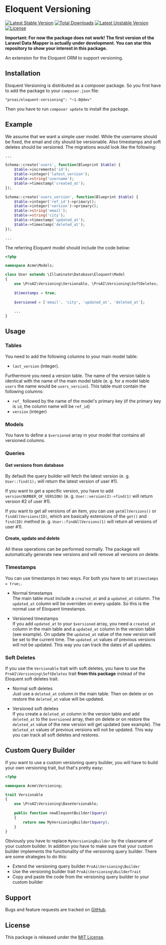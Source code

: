 # Eloquent Versioning

[![Latest Stable Version](https://poser.pugx.org/proai/eloquent-versioning/v/stable)](https://packagist.org/packages/proai/eloquent-versioning) [![Total Downloads](https://poser.pugx.org/proai/eloquent-versioning/downloads)](https://packagist.org/packages/proai/eloquent-versioning) [![Latest Unstable Version](https://poser.pugx.org/proai/eloquent-versioning/v/unstable)](https://packagist.org/packages/proai/eloquent-versioning) [![License](https://poser.pugx.org/proai/eloquent-versioning/license)](https://packagist.org/packages/proai/eloquent-versioning)

**Important: For now the package does not work! The first version of the Laravel Data Mapper is actually under development. You can star this repository to show your interest in this package.**

An extension for the Eloquent ORM to support versioning.

## Installation

Eloquent Versioning is distributed as a composer package. So you first have to add the package to your `composer.json` file:

```
"proai/eloquent-versioning": "~1.0@dev"
```

Then you have to run `composer update` to install the package.

## Example

We assume that we want a simple user model. While the username should be fixed, the email and city should be versionable. Also timestamps and soft deletes should be versioned. The migrations would look like the following:

```php
...

Schema::create('users', function(Blueprint $table) {
    $table->increments('id');
    $table->integer('latest_version');
    $table->string('username');
    $table->timestamp('created_at');
});

Schema::create('users_version', function(Blueprint $table) {
    $table->integer('ref_id')->primary();
    $table->integer('version')->primary();
    $table->string('email');
    $table->string('city');
    $table->timestamp('updated_at');
    $table->timestamp('deleted_at');
});

...
```

The referring Eloquent model should include the code below:

```php
<?php

namespace Acme\Models;

class User extends \Illuminate\Database\Eloquent\Model
{
    use \ProAI\Versioning\Versionable, \ProAI\Versioning\SoftDeletes;
    
    $timestamps = true;
    
    $versioned = ['email', 'city', 'updated_at', 'deleted_at'];
    
    ...
}
```

## Usage

### Tables

You need to add the following columns to your main model table:

* `last_version` (integer).

Furthermore you need a version table. The name of the version table is identical with the name of the main model table (e. g. for a model table `users` the name would be `users_version`). This table must contain the following columns:

* `ref_` followed by the name of the model's primary key (if the primary key is `id`, the column name will be `ref_id`)
* `version` (integer)

### Models

You have to define a `$versioned` array in your model that contains all versioned columns.

### Queries

#### Get versions from database

By default the query builder will fetch the latest version (e. g. `User::find(1);` will return the latest version of user #1).

If you want to get a specific version, you have to add `version(NUMBER_OF_VERSION)` (e. g. `User::version(2)->find(1)` will return version #2 of user #1).

If you want to get all versions of an item, you can use `getAllVersions()` or `findAllVersions(ID)`, which are basically extensions of the `get()` and `find(ID)` method (e. g. `User::findAllVersions(1)` will return all versions of user #1).

#### Create, update and delete

All these operations can be performed normally. The package will automatically generate new versions and will remove all versions on delete.

### Timestamps

You can use timestamps in two ways. For both you have to set `$timestamps = true;`.

* Normal timestamps<br>The main table must include a `created_at` and a `updated_at` column. The `updated_at` column will be overriden on every update. So this is the normal use of Eloquent timestamps.

* Versioned timestamps<br>If you add `updated_at` to your `$versioned` array, you need a `created_at` column in the main table and a `updated_at` column in the version table (see example). On update the `updated_at` value of the new version will be set to the current time. The `updated_at` values of previous versions will not be updated. This way you can track the dates of all updates.

### Soft Deletes

If you use the `Versionable` trait with soft deletes, you have to use the `ProAI\Versioning\SoftDeletes` trait **from this package** instead of the Eloquent soft deletes trait.

* Normal soft deletes<br>Just use a `deleted_at` column in the main table. Then on delete or on restore the `deleted_at` value will be updated.

* Versioned soft deletes<br>If you create a `deleted_at` column in the version table and add `deleted_at` to the `$versioned` array, then on delete or on restore the `deleted_at` value of the new version will get updated (see example). The `deleted_at` values of previous versions will not be updated. This way you can track all soft deletes and restores.

## Custom Query Builder

If you want to use a custom versioning query builder, you will have to build your own versioning trait, but that's pretty easy:

```php
<?php

namespace Acme\Versioning;

trait Versionable
{
    use \ProAI\Versioning\BaseVersionable;
    
    public function newEloquentBuilder($query)
    {
        return new MyVersioningBuilder($query);
    }
}
```

Obviously you have to replace `MyVersioningBuilder` by the classname of your custom builder. In addition you have to make sure that your custom builder implements the functionality of the versioning query builder. There are some strategies to do this:

* Extend the versioning query builder `ProAi\Versioning\Builder`
* Use the versioning builder trait `ProAi\Versioning\BuilderTrait`
* Copy and paste the code from the versioning query builder to your custom builder

## Support

Bugs and feature requests are tracked on [GitHub](https://github.com/markusjwetzel/eloquent-versioning/issues).

## License

This package is released under the [MIT License](LICENSE).
